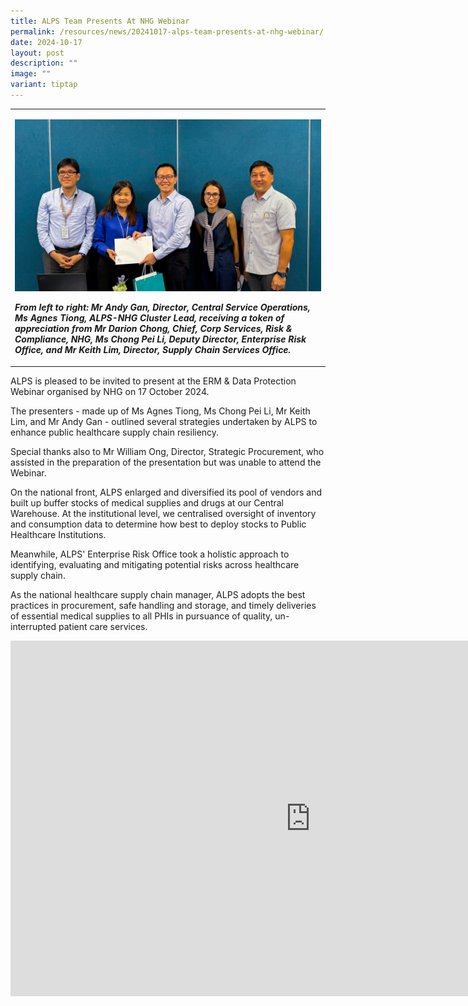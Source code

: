 ```yaml
---
title: ALPS Team Presents At NHG Webinar
permalink: /resources/news/20241017-alps-team-presents-at-nhg-webinar/
date: 2024-10-17
layout: post
description: ""
image: ""
variant: tiptap
---
```

<p></p>
<table style="minWidth: 25px">
<colgroup>
<col>
</colgroup>
<tbody>
<tr>
<td rowspan="1" colspan="1">
<p></p>
<div class="isomer-image-wrapper">
<img style="width: 100%" height="auto" width="100%" alt="" src="/images/Resources/2024_oct_17_alps_nhg_data_protection_ERM_webinar_token_of_appreciation.jpg">
</div>
<p><strong><em>From left to right: Mr Andy Gan, Director, Central Service Operations, Ms Agnes Tiong, ALPS-NHG Cluster Lead, receiving a token of appreciation from Mr Darion Chong, Chief, Corp Services, Risk &amp; Compliance, NHG, Ms Chong Pei Li, Deputy Director, Enterprise Risk Office, and Mr Keith Lim, Director, Supply Chain Services Office.</em></strong>
</p>
</td>
</tr>
</tbody>
</table>
<p>ALPS is pleased to be invited to present at the ERM &amp; Data Protection
Webinar organised by NHG on 17 October 2024.</p>
<p>The presenters - made up of Ms Agnes Tiong, Ms Chong Pei Li, Mr Keith
Lim, and Mr Andy Gan - outlined several strategies undertaken by ALPS to
enhance public healthcare supply chain resiliency.</p>
<p>Special thanks also to Mr William Ong, Director, Strategic Procurement,
who assisted in the preparation of the presentation but was unable to attend
the Webinar.</p>
<p>On the national front, ALPS enlarged and diversified its pool of vendors
and built up buffer stocks of medical supplies and drugs at our Central
Warehouse. At the institutional level, we centralised oversight of inventory
and consumption data to determine how best to deploy stocks to Public Healthcare
Institutions.</p>
<p>Meanwhile, ALPS' Enterprise Risk Office took a holistic approach to identifying,
evaluating and mitigating potential risks across healthcare supply chain.</p>
<p>As the national healthcare supply chain manager, ALPS adopts the best
practices in procurement, safe handling and storage, and timely deliveries
of essential medical supplies to all PHIs in pursuance of quality, un-interrupted
patient care services.</p>
<p></p>
<div class="iframe-wrapper">
<iframe height="569" width="960" allowfullscreen="true" frameborder="0" src="https://docs.google.com/presentation/d/e/2PACX-1vS34nluQBdyg1k0pzAWKL4F5n-t1mSxKDwTBBCRyZSN0jHRzctQa3_1Mr42g24XMfx43J_3myiq8tXl/embed?start=true&amp;loop=true&amp;delayms=5000"></iframe>
</div>
<p></p>